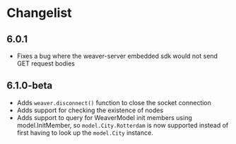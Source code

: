 # Changelist

## 6.0.1
- Fixes a bug where the weaver-server embedded sdk would not send GET request
  bodies

## 6.1.0-beta
- Adds `weaver.disconnect()` function to close the socket connection
- Adds support for checking the existence of nodes
- Adds support to query for WeaverModel init members using model.InitMember, so
  `model.City.Rotterdam` is now supported instead of first having to look up the
  `model.City` instance.
